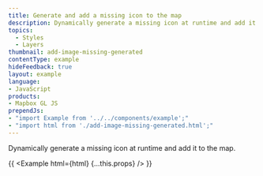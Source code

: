 ```yaml
---
title: Generate and add a missing icon to the map
description: Dynamically generate a missing icon at runtime and add it to the map.
topics:
  - Styles
  - Layers
thumbnail: add-image-missing-generated
contentType: example
hideFeedback: true
layout: example
language:
- JavaScript
products:
- Mapbox GL JS
prependJs:
- "import Example from '../../components/example';"
- "import html from './add-image-missing-generated.html';"
---
```


Dynamically generate a missing icon at runtime and add it to the map.

{{ <Example html={html} {...this.props} /> }}
